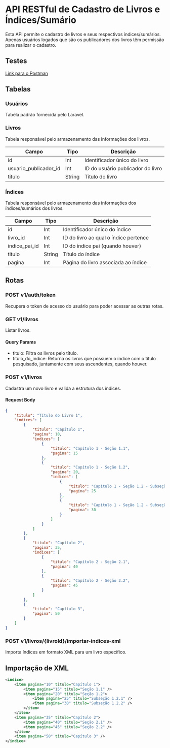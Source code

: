 # API RESTful de Cadastro de Livros e Índices/Sumário

Esta API permite o cadastro de livros e seus respectivos índices/sumários. Apenas usuários logados que são os publicadores dos livros têm permissão para realizar o cadastro.

## Testes

[Link para o Postman](https://elements.getpostman.com/redirect?entityId=17260296-d93c6ab6-ba63-428d-9948-3c0008f2367a&entityType=collection)

## Tabelas

### Usuários

Tabela padrão fornecida pelo Laravel.

### Livros

Tabela responsável pelo armazenamento das informações dos livros.

| Campo                  | Tipo     | Descrição                           |
|------------------------|----------|-------------------------------------|
| id                     | Int      | Identificador único do livro         |
| usuario_publicador_id  | Int      | ID do usuário publicador do livro    |
| titulo                 | String   | Título do livro                      |

### Índices

Tabela responsável pelo armazenamento das informações dos índices/sumários dos livros.

| Campo           | Tipo     | Descrição                            |
|-----------------|----------|--------------------------------------|
| id              | Int      | Identificador único do índice         |
| livro_id        | Int      | ID do livro ao qual o índice pertence |
| indice_pai_id   | Int      | ID do índice pai (quando houver)      |
| titulo          | String   | Título do índice                      |
| pagina          | Int      | Página do livro associada ao índice   |

## Rotas

### POST v1/auth/token

Recupera o token de acesso do usuário para poder acessar as outras rotas.

### GET v1/livros

Listar livros.

#### Query Params

- titulo: Filtra os livros pelo título.
- titulo_do_indice: Retorna os livros que possuem o índice com o título pesquisado, juntamente com seus ascendentes, quando houver.

### POST v1/livros

Cadastra um novo livro e valida a estrutura dos índices.

#### Request Body

```json
{
    "titulo": "Título do Livro 1",
    "indices": [
        {
            "titulo": "Capítulo 1",
            "pagina": 10,
            "indices": [
                {
                    "titulo": "Capítulo 1 - Seção 1.1",
                    "pagina": 15
                },
                {
                    "titulo": "Capítulo 1 - Seção 1.2",
                    "pagina": 20,
                    "indices": [
                        {
                            "titulo": "Capítulo 1 - Seção 1.2 - Subseção 1.2.1",
                            "pagina": 25
                        },
                        {
                            "titulo": "Capítulo 1 - Seção 1.2 - Subseção 1.2.2",
                            "pagina": 30
                        }
                    ]
                }
            ]
        },
        {
            "titulo": "Capítulo 2",
            "pagina": 35,
            "indices": [
                {
                    "titulo": "Capítulo 2 - Seção 2.1",
                    "pagina": 40
                },
                {
                    "titulo": "Capítulo 2 - Seção 2.2",
                    "pagina": 45
                }
            ]
        },
        {
            "titulo": "Capítulo 3",
            "pagina": 50
        }
    ]
}
```

### POST v1/livros/{livroId}/importar-indices-xml

Importa índices em formato XML para um livro específico.

## Importação de XML

```xml
<indice>
    <item pagina="10" titulo="Capítulo 1">
        <item pagina="15" titulo="Seção 1.1" />
        <item pagina="20" titulo="Seção 1.2">
            <item pagina="25" titulo="Subseção 1.2.1" />
            <item pagina="30" titulo="Subseção 1.2.2" />
        </item>
    </item>
    <item pagina="35" titulo="Capítulo 2">
        <item pagina="40" titulo="Seção 2.1" />
        <item pagina="45" titulo="Seção 2.2" />
    </item>
    <item pagina="50" titulo="Capítulo 3" />
</indice>
```
